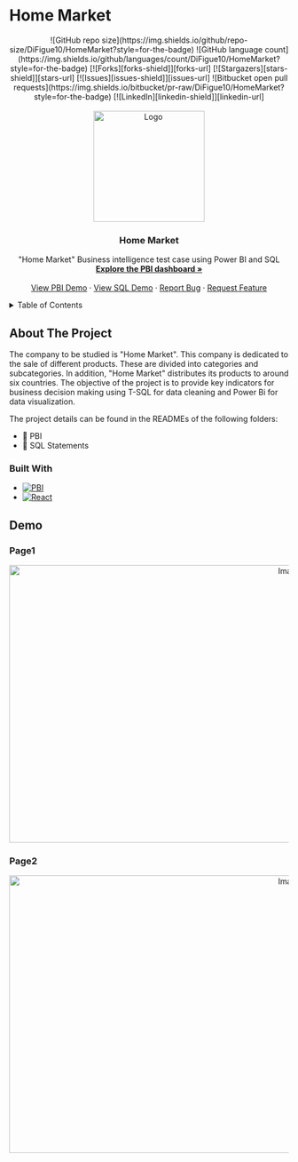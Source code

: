 # Home Market
<div align="center">
![GitHub repo size](https://img.shields.io/github/repo-size/DiFigue10/HomeMarket?style=for-the-badge)
![GitHub language count](https://img.shields.io/github/languages/count/DiFigue10/HomeMarket?style=for-the-badge)
[![Forks][forks-shield]][forks-url]
[![Stargazers][stars-shield]][stars-url]
[![Issues][issues-shield]][issues-url]
![Bitbucket open pull requests](https://img.shields.io/bitbucket/pr-raw/DiFigue10/HomeMarket?style=for-the-badge)
[![LinkedIn][linkedin-shield]][linkedin-url]
</div>

<!-- PROJECT LOGO -->
<br />
<div align="center">
  <a href="https://github.com/DiFigue10/HomeMarket">
    <img src="https://i.imgur.com/9tR2ddc.jpeg" alt="Logo" width="200" height="200">
  </a>

  <h3 align="center">Home Market</h3>

  <p align="center">
    "Home Market" Business intelligence test case using Power BI and SQL
    <br />
    <a href="https://app.powerbi.com/view?r=eyJrIjoiZjA2Yjc2ZjUtMjUwMy00ODQyLTllZGUtOTdkZjc4ZWIxMGU5IiwidCI6IjBlMGNiMDYwLTA5YWQtNDlmNS1hMDA1LTY4YjliNDlhYTFmNiIsImMiOjR9
    "><strong>Explore the PBI dashboard »</strong></a>
    <br />
    <br />
    <a href="https://github.com/DiFigue10/HomeMarket/tree/main/PBI">View PBI Demo</a>
    ·
    <a href="https://github.com/DiFigue10/HomeMarket/tree/main/SQL%20statements">View SQL Demo</a>
    ·
    <a href="https://github.com/DiFigue10/HomeMarket/issues/new?labels=bug&template=bug-report---.md">Report Bug</a>
    ·
    <a href="https://github.com/DiFigue10/HomeMarket/issues/new?labels=enhancement&template=feature-request---.md">Request Feature</a>
  </p>
</div>

<!-- TABLE OF CONTENTS -->
<details>
  <summary>Table of Contents</summary>
  <ol>
    <li>
      <a href="#about-the-project">About The Project</a>
      <ul>
        <li><a href="#built-with">Built With</a></li>
      </ul>
    </li>
    <li>
      <a href="#getting-started">Demo</a>
    </li>
  </ol>
</details>

<!-- ABOUT THE PROJECT -->
## About The Project

The company to be studied is "Home Market". This company is dedicated to the sale of different products. These are divided into categories and subcategories. In addition, "Home Market" distributes its products to around six countries. The objective of the project is to provide key indicators for business decision making using T-SQL for data cleaning and Power Bi for data visualization.

The project details can be found in the READMEs of the following folders:
* 📂 PBI
* 📂 SQL Statements


### Built With
* [![PBI][PBI.pbip]][PBI-url]
* [![React][SQL.sql]][SQL-url]

## Demo

### Page1
<div align="center">
<img src="https://i.imgur.com/1vIbDZR.png" alt="Image1" width="1000" height="500">
</div>

### Page2
<div align="center">
<img src="https://i.imgur.com/rhtdXgc.png" alt="Image1" width="1000" height="500">
</div>


<!-- MARKDOWN LINKS & IMAGES -->
<!-- https://www.markdownguide.org/basic-syntax/#reference-style-links -->
[forks-shield]: https://img.shields.io/github/forks/DiFigue10/HomeMarket.svg?style=for-the-badge
[forks-url]: https://github.com/DiFigue10/HomeMarket/network/members
[stars-shield]: https://img.shields.io/github/stars/DiFigue10/HomeMarket.svg?style=for-the-badge
[stars-url]: https://github.com/DiFigue10/HomeMarket/stargazers
[issues-shield]: https://img.shields.io/github/issues/DiFigue10/HomeMarket.svg?style=for-the-badge
[issues-url]: https://github.com/DiFigue10/HomeMarket/issues
[linkedin-shield]: https://img.shields.io/badge/-LinkedIn-black.svg?style=for-the-badge&logo=linkedin&colorB=555
[linkedin-url]: https://www.linkedin.com/in/ruizfigueroa/

[PBI.pbip]: https://img.shields.io/badge/Power-bi-yellow?logoColor=yellow&labelColor=yellow&color=black
[PBI-url]: https://www.microsoft.com/es-es/power-platform/products/power-bi
[SQL.sql]: https://img.shields.io/badge/Microsoft-sql-blue?logoColor=blue&labelColor=blue&color=black
[SQL-url]: https://www.microsoft.com/es-es/sql-server/sql-server-downloads